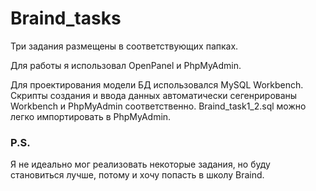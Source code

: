 # Braind_tasks

Три задания размещены в соответствующих папках. 

Для работы я использовал OpenPanel и PhpMyAdmin.

Для проектирования модели БД использовался MySQL Workbench. Скрипты создания и ввода данных автоматически сегенрированы Workbench и PhpMyAdmin соответственно.
Braind_task1_2.sql можно легко импортировать в PhpMyAdmin.

<h3>P.S.</h3>
Я не идеально мог реализовать некоторые задания, но буду становиться лучше, потому и хочу попасть в школу Braind.
